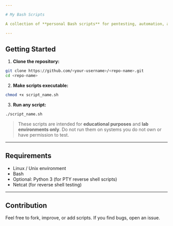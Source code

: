 ```yaml
---

# My Bash Scripts

A collection of **personal Bash scripts** for pentesting, automation, and terminal utilities. These scripts are designed to help with common tasks like shell stabilization, enumeration, basic recon etc.

---
```


## Getting Started

1. **Clone the repository:**

```bash
git clone https://github.com/<your-username>/<repo-name>.git
cd <repo-name>
```

2. **Make scripts executable:**

```bash
chmod +x script_name.sh
```

3. **Run any script:**

```bash
./script_name.sh
```

> These scripts are intended for **educational purposes** and **lab environments only**. Do not run them on systems you do not own or have permission to test.

---

## Requirements

* Linux / Unix environment
* Bash
* Optional: Python 3 (for PTY reverse shell scripts)
* Netcat (for reverse shell testing)

---

## Contribution

Feel free to fork, improve, or add scripts. If you find bugs, open an issue.


